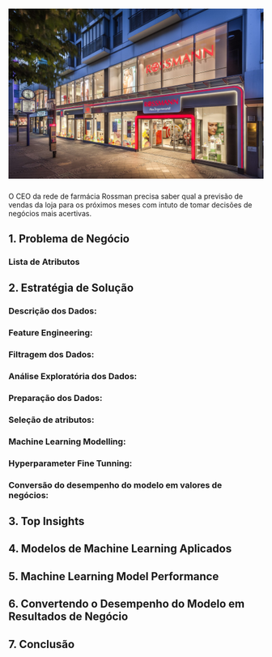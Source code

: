 
# ![DataScienceInProduction](https://github.com/erickfog/DataScienceInProduction/blob/main/img/rossman_image.jpg)
O CEO da rede de farmácia Rossman precisa saber qual a previsão de vendas da loja para os próximos meses com intuto de tomar decisões de negócios mais acertivas. 

## 1. Problema de Negócio

### Lista de Atributos

## 2. Estratégia de Solução

### Descrição dos Dados: 
### Feature Engineering:
### Filtragem dos Dados:
### Análise Exploratória dos Dados: 
### Preparação dos Dados:
### Seleção de atributos:
### Machine Learning Modelling:
### Hyperparameter Fine Tunning:
### Conversão do desempenho do modelo em valores de negócios:


## 3. Top Insights


## 4. Modelos de Machine Learning Aplicados


## 5. Machine Learning Model Performance

## 6. Convertendo o Desempenho do Modelo em Resultados de Negócio

## 7. Conclusão

